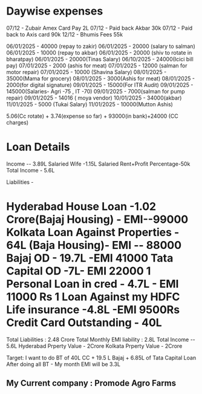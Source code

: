 # Daywise expenses

07/12 - Zubair Amex Card Pay 2L
07/12 - Paid back Akbar 30k
07/12 - Paid back to Axis card 90k
12/12 - Bhumis Fees 55k

06/01/2025 - 40000 (repay to zakir)
06/01/2025 - 20000 (salary to salman)
06/01/2025 - 10000 (repay to akbar)
06/01/2025 - 20000 (shiv to rotate in bharatpay)
06/01/2025 - 20000(Tinas Salary)
06/10/2025 - 24000(Icici bill pay)
07/01/2025 - 2000 (ashis for meat)
07/01/2025 - 12000 (salman for motor repair)
07/01/2025 - 10000 (Shavina Salary)
08/01/2025 - 35000(Mama for grocery)
08/01/2025 - 3000(Ashis for meat)
08/01/2025 - 2000(for digital signature)
09/01/2025 - 15000(For ITR Audit)
09/01/2025 - 145000(Salaries- Agri -75 , IT -70)
09/01/2025 - 7000(salman for pump repair)
09/01/2025 - 14016 ( moya vendor)
10/01/2025 - 34000(akbar)
11/01/2025 - 5000 (Tukai Salary)
11/01/2025 - 10000(Mutton Ashis)

5.06(Cc rotate) + 3.74(expense so far) + 93000(in bank)+24000 (CC charges)


# Loan Details

Income --
    3.89L Salaried
    Wife -1.15L Salaried
    Rent+Profit Percentage-50k
Total Income - 5.6L

Liabilities -

Hyderabad House Loan -1.02 Crore(Bajaj Housing) - EMI--99000
Kolkata Loan Against Properties - 64L (Baja Housing)- EMI -- 88000
Bajaj OD - 19.7L -EMI 41000
Tata Capital OD -7L- EMI 22000
1 Personal Loan in cred - 4.7L - EMI 11000 Rs
1 Loan Against my HDFC Life insurance -4.8L -EMI 9500Rs
Credit Card Outstanding - 40L
=====================================================

Total Liabilities : 2.48 Crore
Total Monthly EMI liability : 2.8L
Total Income -- 5.6L
Hyderabad Prperty Value - 2Crore
Kolkata Prperty Value - 2Crore

Target:
I want to do BT of 40L CC + 19.5 L Bajaj + 6.85L of Tata Capital Loan
After doing all BT - My month EMI will be 3.3L

My Current company : Promode Agro Farms
----------------------------------------------------------------------



